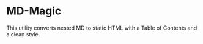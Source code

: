 # MD-Magic
This utility converts nested MD to static HTML with a Table of Contents and a clean style.
